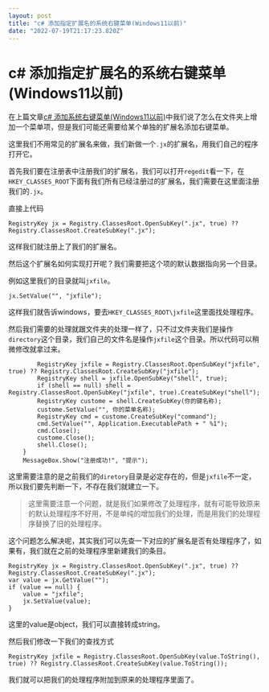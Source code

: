 ```yaml
---
layout: post
title: "c# 添加指定扩展名的系统右键菜单(Windows11以前)"
date: "2022-07-19T21:17:23.820Z"
---
```

c# 添加指定扩展名的系统右键菜单(Windows11以前)
==============================

在上篇文章[c# 添加系统右键菜单(Windows11以前)](https://www.jvxiang.com/post/35.html)中我们说了怎么在文件夹上增加一个菜单项，但是我们可能还需要给某个单独的扩展名添加右键菜单。

  

这里我们不用常见的扩展名来做，我们新做一个`.jx`的扩展名，用我们自己的程序打开它。

  

首先我们要在注册表中注册我们的扩展名，我们可以打开`regedit`看一下，在`HKEY_CLASSES_ROOT`下面有我们所有已经注册过的扩展名，我们需要在这里面注册我们的`.jx`。

直接上代码

    RegistryKey jx = Registry.ClassesRoot.OpenSubKey(".jx", true) ?? Registry.ClassesRoot.CreateSubKey(".jx");

这样我们就注册上了我们的扩展名。

然后这个扩展名如何实现打开呢？我们需要把这个项的默认数据指向另一个目录。

例如这里我们的目录就叫`jxfile`。

    jx.SetValue("", "jxfile");

这样我们就告诉windows，要去`HKEY_CLASSES_ROOT\jxfile`这里面找处理程序。

然后我们需要的处理就跟文件夹的处理一样了，只不过文件夹我们是操作`directory`这个目录，我们自己的文件名是操作`jxfile`这个目录。所以代码可以稍微修改就拿过来。

            RegistryKey jxfile = Registry.ClassesRoot.OpenSubKey("jxfile", true) ?? Registry.ClassesRoot.CreateSubKey("jxfile");
            RegistryKey shell = jxfile.OpenSubKey("shell", true);
            if (shell == null) shell = Registry.ClassesRoot.OpenSubKey("jxfile", true).CreateSubKey("shell");
            RegistryKey custome = shell.CreateSubKey(你的键名称);
            custome.SetValue("", 你的菜单名称);
            RegistryKey cmd = custome.CreateSubKey("command");
            cmd.SetValue("", Application.ExecutablePath + " %1");
            cmd.Close();
            custome.Close();
            shell.Close();
        }
        MessageBox.Show("注册成功!", "提示");

这里需要注意的是之前我们的`diretory`目录是必定存在的，但是`jxfile`不一定，所以我们要先判断一下，不存在我们就建立一下。

> 这里需要注意一个问题，就是我们如果修改了处理程序，就有可能导致原来的默认处理程序不好用，不是单纯的增加我们的处理，而是用我们的处理程序替换了旧的处理程序。

这个问题怎么解决呢，其实我们可以先查一下对应的扩展名是否有处理程序了，如果有，我们就在之前的处理程序里新建我们的条目。

    RegistryKey jx = Registry.ClassesRoot.OpenSubKey(".jx", true) ?? Registry.ClassesRoot.CreateSubKey(".jx");
    var value = jx.GetValue("");
    if (value == null) {
        value = "jxfile";
        jx.SetValue(value);
    }

这里的value是object，我们可以直接转成string。

然后我们修改一下我们的查找方式

    RegistryKey jxfile = Registry.ClassesRoot.OpenSubKey(value.ToString(), true) ?? Registry.ClassesRoot.CreateSubKey(value.ToString());

我们就可以把我们的处理程序附加到原来的处理程序里面了。